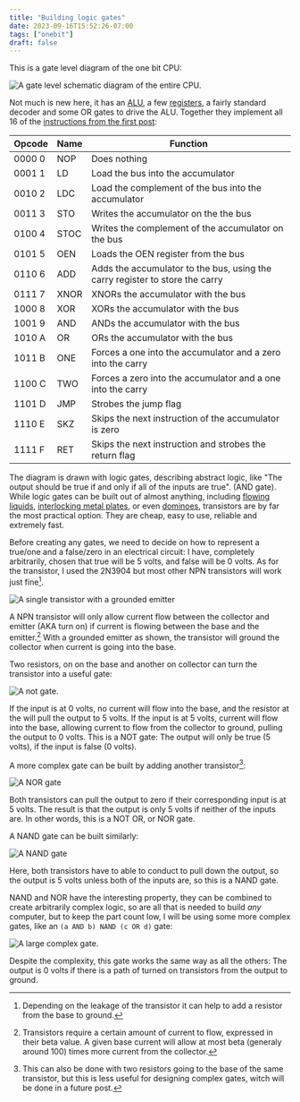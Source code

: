 ```yaml
---
title: "Building logic gates"
date: 2023-09-16T15:52:26-07:00
tags: ["onebit"]
draft: false
---
```


This is a gate level diagram of the one bit CPU:

![A gate level schematic diagram of the entire CPU.](sch.png)

Not much is new here, it has an [ALU](../2), a few [registers](../4), a fairly standard decoder and some OR gates to drive the ALU.
Together they implement all 16 of the [instructions from the first post](../1):

|Opcode|Name|Function|
|------|----|--------|
|0000 0|NOP |Does nothing|
|0001 1|LD  |Load the bus into the accumulator|
|0010 2|LDC |Load the complement of the bus into the accumulator|
|0011 3|STO |Writes the accumulator on the the bus|
|0100 4|STOC|Writes the complement of the accumulator on the bus|
|0101 5|OEN |Loads the OEN register from the bus|
|0110 6|ADD |Adds the accumulator to the bus, using the carry register to store the carry|
|0111 7|XNOR|XNORs the accumulator with the bus|
|1000 8|XOR |XORs the accumulator with the bus|
|1001 9|AND |ANDs the accumulator with the bus|
|1010 A|OR  |ORs the accumulator with the bus|
|1011 B|ONE |Forces a one into the accumulator and a zero into the carry|
|1100 C|TWO |Forces a zero into the accumulator and a one into the carry|
|1101 D|JMP |Strobes the jump flag|
|1110 E|SKZ |Skips the next instruction of the accumulator is zero|
|1111 F|RET |Skips the next instruction and strobes the return flag|

The diagram is drawn with logic gates, describing abstract logic, like "The output should be true if and only if all of the inputs are true". (AND gate).
While logic gates can be built out of almost anything, including [flowing liquids](https://www.youtube.com/watch?v=IxXaizglscw), [interlocking metal plates](https://en.wikipedia.org/wiki/Z1_(computer)), or even [dominoes](https://www.youtube.com/watch?v=OpLU__bhu2w), transistors are by far the most practical option.
They are cheap, easy to use, reliable and extremely fast.

Before creating any gates, we need to decide on how to represent a true/one and a false/zero in an electrical circuit:
I have, completely arbitrarily, chosen that true will be 5 volts, and false will be 0 volts.
As for the transistor, I used the 2N3904 but most other NPN transistors will work just fine[^4].

![A single transistor with a grounded emitter](gate0.png)

A NPN transistor will only allow current flow between the collector and emitter (AKA turn on) if current is flowing between the base and the emitter.[^1]
With a grounded emitter as shown, the transistor will ground the collector when current is going into the base.

Two resistors, on on the base and another on collector can turn the transistor into a useful gate:

![A not gate.](gate2.png)

If the input is at 0 volts, no current will flow into the base, and the resistor at the will pull the output to 5 volts.
If the input is at 5 volts, current will flow into the base, allowing current to flow from the collector to ground, pulling the output to 0 volts.
This is a NOT gate: The output will only be true (5 volts), if the input is false (0 volts).

A more complex gate can be built by adding another transistor[^2]:

![A NOR gate](nor.png)

Both transistors can pull the output to zero if their corresponding input is at 5 volts.
The result is that the output is only 5 volts if neither of the inputs are.
In other words, this is a NOT OR, or NOR gate.

A NAND gate can be built similarly:

![A NAND gate](nand.png)

Here, both transistors have to able to conduct to pull down the output, so the output is 5 volts unless both of the inputs are, so this is a NAND gate.

NAND and NOR have the interesting property, they can be combined to create arbitrarily complex logic, so are all that is needed to build *any* computer, but to keep the part count low, I will be using some more complex gates, like an `(a AND b) NAND (c OR d)` gate:

![A large complex gate.](big.png)

Despite the complexity, this gate works the same way as all the others: The output is 0 volts if there is a path of turned on transistors from the output to ground.

[^0]:
	To be fair, I settled on the general architecture before the instruction set, these instructions were designed to be easy to implemented with the architecture.

[^1]: Transistors require a certain amount of current to flow, expressed in their beta value. A given base current will allow at most beta (generaly around 100) times more current from the collector.

[^2]: This can also be done with two resistors going to the base of the same transistor, but this is less useful for designing complex gates, witch will be done in a future post.

[^4]: Depending on the leakage of the transistor it can help to add a resistor from the base to ground.
